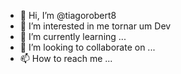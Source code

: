 - 👋 Hi, I’m @tiagorobert8
- 👀 I’m interested in  me tornar um Dev
- 🌱 I’m currently learning ...
- 💞️ I’m looking to collaborate on ...
- 📫 How to reach me ...

<!---
tiagorobert8/tiagorobert8 is a ✨ special ✨ repository because its `README.md` (this file) appears on your GitHub profile.
You can click the Preview link to take a look at your changes.
--->
